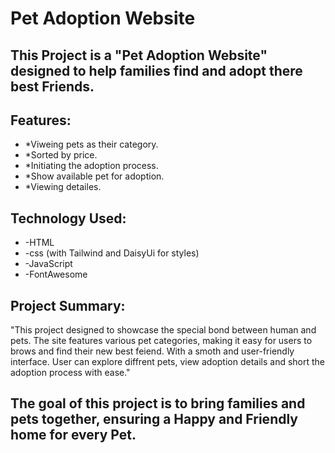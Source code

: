 # Pet Adoption Website
## This Project is a "Pet Adoption Website" designed to help families find and adopt there best Friends.

## Features:
- *Viweing pets as their category.
- *Sorted by price.
- *Initiating the adoption process.
- *Show available pet for adoption.
- *Viewing detailes.

## Technology Used:
- -HTML
- -css
   (with Tailwind and DaisyUi for styles)
- -JavaScript
- -FontAwesome

## Project Summary:
"This project designed to showcase the special bond between human and pets. The site features various pet categories, making it easy for users to brows and find their new best feiend. With a smoth and user-friendly interface. User can explore diffrent pets, view adoption details and short the adoption process with ease."

## The goal of this project is to bring families and pets together, ensuring a Happy and Friendly home for every Pet.
